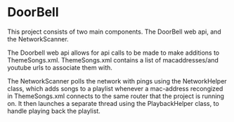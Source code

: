 # DoorBell

This project consists of two main components.  The DoorBell web api, and the NetworkScanner.  

The Doorbell web api allows for api calls to be made to make additions to ThemeSongs.xml.
ThemeSongs.xml contains a list of macaddresses/and youtube urls to associate them with. 

The NetworkScanner polls the network with pings using the NetworkHelper class, which adds songs
to a playlist whenever a mac-address recongized in ThemeSongs.xml connects to the same router 
that the project is running on. It then launches a separate thread using the PlaybackHelper class,
to handle playing back the playlist. 
